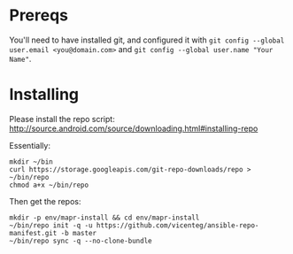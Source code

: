 Prereqs
====

You'll need to have installed git, and configured it with `git config --global user.email <you@domain.com>` and `git config --global user.name "Your Name"`.


Installing
====

Please install the repo script: http://source.android.com/source/downloading.html#installing-repo

Essentially:

```
mkdir ~/bin
curl https://storage.googleapis.com/git-repo-downloads/repo > ~/bin/repo
chmod a+x ~/bin/repo
```

Then get the repos:

```
mkdir -p env/mapr-install && cd env/mapr-install
~/bin/repo init -q -u https://github.com/vicenteg/ansible-repo-manifest.git -b master
~/bin/repo sync -q --no-clone-bundle
```
